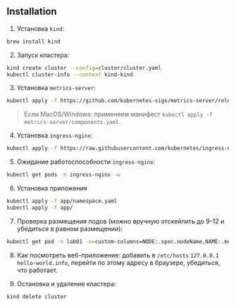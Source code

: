 ## Installation

1. Установка `kind`:

```bash
brew install kind
```

2. Запуск кластера:

```bash
kind create cluster --config=cluster/cluster.yaml
kubectl cluster-info --context kind-kind
```

3. Установка `metrics-server`:

```bash
kubectl apply -f https://github.com/kubernetes-sigs/metrics-server/releases/download/v0.3.7/components.yaml
```

> Если MacOS/Windows: применяем манифест `kubectl apply -f metrics-server/components.yaml`.

4. Установка `ingress-nginx`:

```bash
kubectl apply -f https://raw.githubusercontent.com/kubernetes/ingress-nginx/master/deploy/static/provider/kind/deploy.yaml
```

5. Ожидание работоспособности `ingress-nginx`:

```bash
kubectl get pods -n ingress-nginx -w
```

6. Установка приложения

```bash
kubectl apply -f app/namespace.yaml
kubectl apply -f app/
```

7. Проверка размещения подов (можно вручную отскейлить до 9-12 и убедиться в равном размещении):

```bash
kubectl get pod -n lab01 -o=custom-columns=NODE:.spec.nodeName,NAME:.metadata.name
```

8. Как посмотреть веб-приложение: добавить в `/etc/hosts` `127.0.0.1 hello-world.info`, перейти по этому адресу в браузере, убедиться, что работает.

9. Остановка и удаление кластера:

```bash
kind delete cluster
```